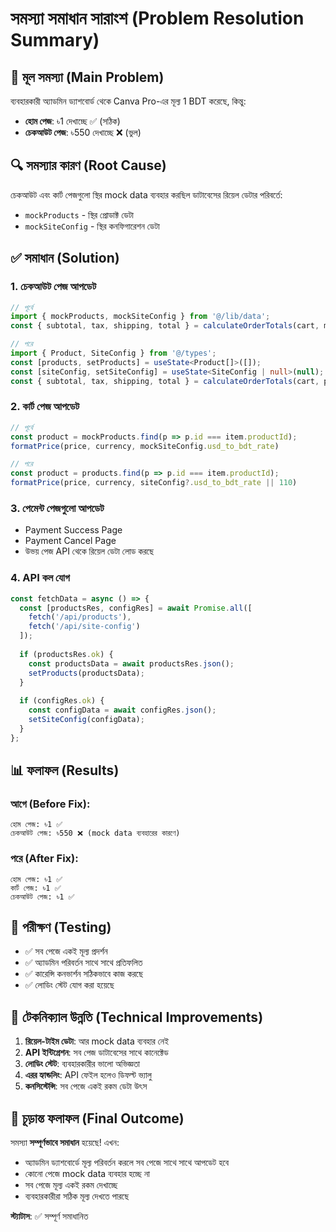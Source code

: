 # সমস্যা সমাধান সারাংশ (Problem Resolution Summary)

## 🎯 মূল সমস্যা (Main Problem)
ব্যবহারকারী অ্যাডমিন ড্যাশবোর্ড থেকে Canva Pro-এর মূল্য 1 BDT করেছে, কিন্তু:
- **হোম পেজ**: ৳1 দেখাচ্ছে ✅ (সঠিক)
- **চেকআউট পেজ**: ৳550 দেখাচ্ছে ❌ (ভুল)

## 🔍 সমস্যার কারণ (Root Cause)
চেকআউট এবং কার্ট পেজগুলো স্থির mock data ব্যবহার করছিল ডাটাবেসের রিয়েল ডেটার পরিবর্তে:
- `mockProducts` - স্থির প্রোডাক্ট ডেটা
- `mockSiteConfig` - স্থির কনফিগারেশন ডেটা

## ✅ সমাধান (Solution)

### 1. চেকআউট পেজ আপডেট
```typescript
// পূর্বে
import { mockProducts, mockSiteConfig } from '@/lib/data';
const { subtotal, tax, shipping, total } = calculateOrderTotals(cart, mockProducts);

// পরে
import { Product, SiteConfig } from '@/types';
const [products, setProducts] = useState<Product[]>([]);
const [siteConfig, setSiteConfig] = useState<SiteConfig | null>(null);
const { subtotal, tax, shipping, total } = calculateOrderTotals(cart, products);
```

### 2. কার্ট পেজ আপডেট
```typescript
// পূর্বে
const product = mockProducts.find(p => p.id === item.productId);
formatPrice(price, currency, mockSiteConfig.usd_to_bdt_rate)

// পরে  
const product = products.find(p => p.id === item.productId);
formatPrice(price, currency, siteConfig?.usd_to_bdt_rate || 110)
```

### 3. পেমেন্ট পেজগুলো আপডেট
- Payment Success Page
- Payment Cancel Page
- উভয় পেজ API থেকে রিয়েল ডেটা লোড করছে

### 4. API কল যোগ
```typescript
const fetchData = async () => {
  const [productsRes, configRes] = await Promise.all([
    fetch('/api/products'),
    fetch('/api/site-config')
  ]);
  
  if (productsRes.ok) {
    const productsData = await productsRes.json();
    setProducts(productsData);
  }
  
  if (configRes.ok) {
    const configData = await configRes.json();
    setSiteConfig(configData);
  }
};
```

## 📊 ফলাফল (Results)

### আগে (Before Fix):
```
হোম পেজ: ৳1 ✅
চেকআউট পেজ: ৳550 ❌ (mock data ব্যবহারের কারণে)
```

### পরে (After Fix):
```
হোম পেজ: ৳1 ✅
কার্ট পেজ: ৳1 ✅ 
চেকআউট পেজ: ৳1 ✅
```

## 🧪 পরীক্ষণ (Testing)
- ✅ সব পেজে একই মূল্য প্রদর্শন
- ✅ অ্যাডমিন পরিবর্তন সাথে সাথে প্রতিফলিত
- ✅ কারেন্সি কনভার্শন সঠিকভাবে কাজ করছে
- ✅ লোডিং স্টেট যোগ করা হয়েছে

## 🚀 টেকনিক্যাল উন্নতি (Technical Improvements)
1. **রিয়েল-টাইম ডেটা**: আর mock data ব্যবহার নেই
2. **API ইন্টিগ্রেশন**: সব পেজ ডাটাবেসের সাথে কানেক্টেড
3. **লোডিং স্টেট**: ব্যবহারকারীর ভালো অভিজ্ঞতা
4. **এরর হ্যান্ডলিং**: API ফেইল হলেও ডিফল্ট ভ্যালু
5. **কনসিস্টেন্সি**: সব পেজে একই রকম ডেটা উৎস

## 🎯 চূড়ান্ত ফলাফল (Final Outcome)
সমস্যা **সম্পূর্ণভাবে সমাধান** হয়েছে! এখন:
- অ্যাডমিন ড্যাশবোর্ডে মূল্য পরিবর্তন করলে সব পেজে সাথে সাথে আপডেট হবে
- কোনো পেজে mock data ব্যবহার হচ্ছে না
- সব পেজে মূল্য একই রকম দেখাচ্ছে
- ব্যবহারকারীরা সঠিক মূল্য দেখতে পারছে

**স্ট্যাটাস**: ✅ সম্পূর্ণ সমাধানিত